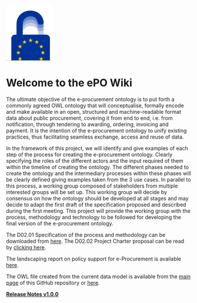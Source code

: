 ![](https://github.com/eprocurementontology/eprocurementontology.github.io/blob/master/images/EuropaUnlocked.PNG) 
# Welcome to the ePO Wiki

The ultimate objective of the e-procurement ontology is to put forth a commonly agreed OWL ontology that will conceptualise, formally encode and make available in an open, structured and machine-readable format data about public procurement, covering it from end to end, i.e. from notification, through tendering to awarding, ordering, invoicing and payment.
It is the intention of the e-procurement ontology to unify existing practices, thus facilitating seamless exchange, access and reuse of data.

In the framework of this project, we will identify and give examples of each step of the process for creating the e-procurement ontology. Clearly specifying the roles of the different actors and the input required of them within the timeline of creating the ontology. The different phases needed to create the ontology and the intermediary processes within these phases will be clearly defined giving examples taken from the 3 use cases.
In parallel to this process, a working group composed of stakeholders from multiple interested groups will be set up. This working group will decide by consensus on how the ontology should be developed at all stages and may decide to adapt the first draft of the specification proposed and described during the first meeting.
This project will provide the working group with the process, methodology and technology to be followed for developing the final version of the e-procurement ontology. 

The D02.01 Specification of the process and methodology can be downloaded from [here](https://joinup.ec.europa.eu/asset/eprocurementontology/document/d0201-specification-process-and-methodology-develop-eprocurement).
The D02.02 Project Charter proposal can be read by [clicking here](https://joinup.ec.europa.eu/asset/eprocurementontology/document/d0202-project-charter-proposal-v100).

The landscaping report on policy support for e-Procurement is available [here](https://joinup.ec.europa.eu/asset/eprocurementontology/document/report-policy-support-e-procurement).

The OWL file created from the current data model is available from the [main page](https://github.com/eprocurementontology/eprocurementontology) of this GitHub repository or [here](https://github.com/eprocurementontology/eprocurementontology/blob/master/eproc_v0.6.owl).

[**Release Notes v1.0.0**](https://eprocurementontology.github.io/release_notes.html#version-1-00-2017)